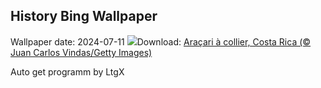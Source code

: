 ## History Bing Wallpaper
Wallpaper date: 2024-07-11
![](https://www.bing.com/th?id=OHR.CollaredAracari_FR-CA7760432627_UHD.jpg&w=1000)Download: [Araçari à collier, Costa Rica (© Juan Carlos Vindas/Getty Images)](https://www.bing.com/th?id=OHR.CollaredAracari_FR-CA7760432627_UHD.jpg)

Auto get programm by LtgX
